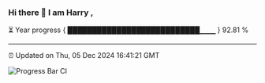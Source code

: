 ### Hi there 👋 I am Harry , 

⏳ Year progress { ███████████████████████████▁▁▁ } 92.81 %

---

⏰ Updated on Thu, 05 Dec 2024 16:41:21 GMT

![Progress Bar CI](https://github.com/duykhang68/duykhang68/workflows/Progress%20Bar%20CI/badge.svg)
